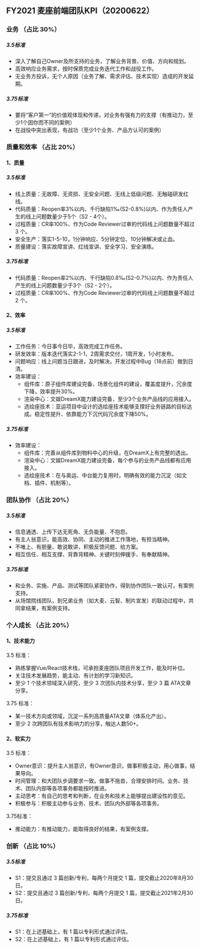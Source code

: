 ## FY2021 麦座前端团队KPI（20200622）

### 业务 （占比 30%）

##### 3.5标准

- 深入了解自己Owner及所支持的业务，了解业务背景、价值、方向和规划。
- 高效响应业务需求，按时保质完成业务迭代工作和战役工作。
- 无业务方投诉，无个人原因（业务了解、需求评估、技术实现）造成的开发延期。

##### 3.75标准

- 要将“客户第一”的价值观体现和传递，对业务有强有力的支撑（有推动力，至少1个因你而不同的案例）
- 在战役中突出表现，有战功（至少1个业务、产品方认可的案例）


### 质量和效率 （占比 20%）

#### 1、质量

##### 3.5标准

- 线上质量：无故障、无资损、无安全问题、无线上低级问题、无触碰研发红线。
- 代码质量：Reopen率3%以内、千行缺陷1‰(S2-0.8%)以内、作为责任人产生的线上问题数量少于5个（S2 - 4个）。
- 过程质量：CR率100%、作为Code Reviewer过审的代码线上问题数量不超过 3 个。
- 安全生产：落实1-5-10，1分钟响应、5分钟定位、10分钟解决或止血。
- 质量建设：落实故障宣讲、红线宣讲、安全学习、安全演练。

##### 3.75标准

- 代码质量：Reopen率2%以内、千行缺陷0.8‰(S2-0.7%)以内、作为责任人产生的线上问题数量少于3个（S2 - 2个）。
- 过程质量：CR率100%、作为Code Reviewer过审的代码线上问题数量不超过 2 个。

#### 2、效率

##### 3.5标准

- 工作任务：今日事今日毕，高效完成工作任务。
- 研发效率：版本迭代落实2-1-1，2周需求交付，1周开发，1小时发布。
- 问题响应：线上问题当日跟进，及时解决。开发过程中Bug（18点前）做到日清。
- 效率建设：
  - 组件库：原子组件库建设完备、场景化组件的建设，覆盖度提升，冗余度下降，效率提升30%。
  - 渲染中心：文娱DreamX能力建设完备，至少3个业务产品线的应用接入。
  - 选绘座技术：亚运项目中设计的选绘座技术能够支撑好业务链路的目标达成。稳定性提升、依靠能力下沉代码冗余度下降50%。

##### 3.75标准

- 效率建设：
  - 组件库：完善从组件库到物料中心的升级，在DreamX上有完整的透出。
  - 渲染中心：文娱DreamX能力建设完备，每个参与的业务产品线都有应用接入。
  - 选绘座技术：在与奥运、中台能力复用时，明确有效的能力沉淀（如文档、插件、机制等）。


### 团队协作 （占比 20%）

##### 3.5标准

- 信息通透、上传下达无死角、无负能量、不抱怨。
- 有主人翁意识，能高效、协同、主动的推进工作落地，有担当精神。
- 不唯上、有胆量、敢说敢讲，积极反馈问题、给方案。
- 相互信任、相互支撑、背靠背精神、关键时刻伸援手、有奉献精神。

##### 3.75标准
- 和业务、实施、产品、测试等团队紧密协作，得到协作团队一致认可，有案例支持。
- 从场馆院线团队，到兄弟业务（如大麦、云智、制片宣发）的联动过程中，共同拿结果，有案例支持。


### 个人成长 （占比 20%）

#### 1、技术能力

3.5 标准：
- 熟练掌握Vue/React技术栈，可承担麦座团队项目开发工作，能及时补位。
- 关注技术发展趋势，能主动、有计划的学习新知识。
- 至少 1 个技术领域深入研究，至少 3 次团队内技术分享，至少 3 篇 ATA文章分享。

3.75 标准：
- 某一技术方向或领域，沉淀一系列高质量ATA文章（体系化产出）。
- 至少 2 次跨团队有技术影响力的分享，触达人数50+。

#### 2、软实力

3.5 标准：
- Owner意识：提升主人翁意识，有Owner意识，做事积极主动，用心做事，结果导向。
- 时间管理：和大团队步调要求一致。做事不拖沓，合理安排时间。业务、技术、团队内部等各项事务都能按时推进。
- 主动思考：有自己的思考和判断，在业务和技术上能够提出建设性的意见。
- 积极参与：积极主动参与业务、技术、团队内外部等各项事务。

3.75标准：
- 推动能力：有推动能力，能取得良好的结果，有案例支撑。

### 创新 （占比 10%）

##### 3.5标准

- S1：提交且通过 3 篇创新/专利，每两个月提交 1 篇，提交截止2020年8月30日。
- S2：提交且通过 3 篇创新/专利，每两个月提交 1 篇，提交截止2021年2月30日。

##### 3.75标准

- S1：在上述基础上，有 1 篇以专利形式通过评估。
- S2：在上述基础上，有 1 篇以专利形式通过评估。
